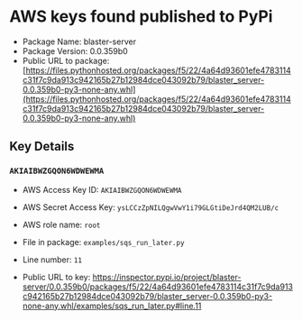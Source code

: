# AWS keys found published to PyPi

* Package Name: blaster-server
* Package Version: 0.0.359b0
* Public URL to package: [https://files.pythonhosted.org/packages/f5/22/4a64d93601efe4783114c31f7c9da913c942165b27b12984dce043092b79/blaster_server-0.0.359b0-py3-none-any.whl](https://files.pythonhosted.org/packages/f5/22/4a64d93601efe4783114c31f7c9da913c942165b27b12984dce043092b79/blaster_server-0.0.359b0-py3-none-any.whl)

## Key Details

### `AKIAIBWZGQON6WDWEWMA`

* AWS Access Key ID: `AKIAIBWZGQON6WDWEWMA`
* AWS Secret Access Key: `ysLCCzZpNILQgwVwY1i79GLGtiDeJrd4QM2LUB/c` 
* AWS role name: `root`
* File in package: `examples/sqs_run_later.py`
* Line number: `11`

* Public URL to key: https://inspector.pypi.io/project/blaster-server/0.0.359b0/packages/f5/22/4a64d93601efe4783114c31f7c9da913c942165b27b12984dce043092b79/blaster_server-0.0.359b0-py3-none-any.whl/examples/sqs_run_later.py#line.11


